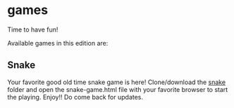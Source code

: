 # games
Time to have fun!

Available games in this edition are:

## Snake

Your favorite good old time snake game is here! Clone/download the [snake](github.com/williamagyapong/games/snake) folder and open the snake-game.html file with your favorite browser to start the playing. Enjoy!! Do come back for updates.
